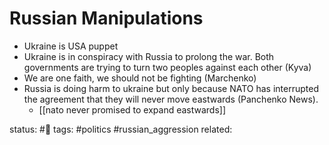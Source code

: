# Russian Manipulations
-	Ukraine is USA puppet
-	Ukraine is in conspiracy with Russia to prolong the war. Both governments are trying to turn two peoples against each other (Kyva)
-	We are one faith, we should not be fighting (Marchenko)
-	Russia is doing harm to ukraine but only because NATO has interrupted the agreement that they will never move eastwards (Panchenko News).
	- [[nato never promised to expand eastwards]]


status: #🌱
tags: #politics #russian_aggression 
related: 

